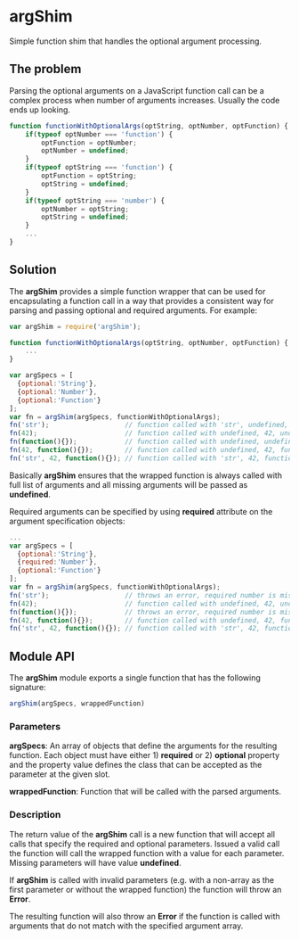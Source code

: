 # argShim
Simple function shim that handles the optional argument processing.

## The problem

Parsing the optional arguments on a JavaScript function call can be a complex process when
number of arguments increases. Usually the code ends up looking.

```javascript
function functionWithOptionalArgs(optString, optNumber, optFunction) {
	if(typeof optNumber === 'function') {
		optFunction = optNumber;
		optNumber = undefined;
	}
	if(typeof optString === 'function') {
		optFunction = optString;
		optString = undefined;
	}
	if(typeof optString === 'number') {
		optNumber = optString;
		optString = undefined;
	}
	...
}
```

## Solution

The **argShim** provides a simple function wrapper that can be used for encapsulating a function call
in a way that provides a consistent way for parsing and passing optional and required
arguments. For example:

```javascript
var argShim = require('argShim');

function functionWithOptionalArgs(optString, optNumber, optFunction) {
	...
}

var argSpecs = [
  {optional:'String'},
  {optional:'Number'},
  {optional:'Function'}
];
var fn = argShim(argSpecs, functionWithOptionalArgs);
fn('str');                   // function called with 'str', undefined, undefined
fn(42);                      // function called with undefined, 42, undefined
fn(function(){});            // function called with undefined, undefined, function
fn(42, function(){});        // function called with undefined, 42, function
fn('str', 42, function(){}); // function called with 'str', 42, function
```

Basically **argShim** ensures that the wrapped function is always called with full list of
arguments and all missing arguments will be passed as **undefined**.

Required arguments can be specified by using **required** attribute on the argument specification
objects:

```javascript
...
var argSpecs = [
  {optional:'String'},
  {required:'Number'},
  {optional:'Function'}
];
var fn = argShim(argSpecs, functionWithOptionalArgs);
fn('str');                   // throws an error, required number is missing
fn(42);                      // function called with undefined, 42, undefined
fn(function(){});            // throws an error, required number is missing
fn(42, function(){});        // function called with undefined, 42, function
fn('str', 42, function(){}); // function called with 'str', 42, function
```

## Module API

The **argShim** module exports a single function that has the following signature:

```javascript
argShim(argSpecs, wrappedFunction)
```

### Parameters

**argSpecs**:
An array of objects that define the arguments for the resulting function. Each object must
have either 1) **required** or 2) **optional** property and the property value defines the
class that can be accepted as the parameter at the given slot.

**wrappedFunction**:
Function that will be called with the parsed arguments.

### Description

The return value of the **argShim** call is a new function that will accept all calls
that specify the required and optional parameters. Issued a valid call the function will
call the wrapped function with a value for each parameter. Missing parameters will
have value **undefined**.

If **argShim** is called with invalid parameters (e.g. with a non-array as the first parameter
or without the wrapped function) the function will throw an **Error**.

The resulting function will also throw an **Error** if the function is called with
arguments that do not match with the specified argument array.
